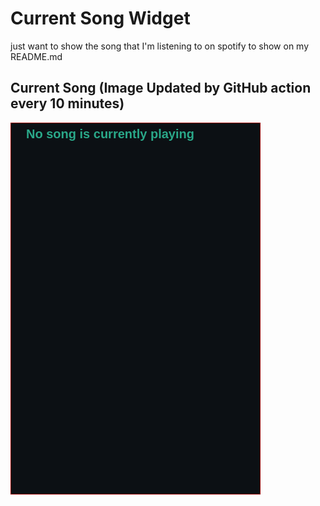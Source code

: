 # Current Song Widget
just want to show the song that I'm listening to on spotify to show on my README.md

## Current Song (Image Updated by GitHub action every 10 minutes)
![](songs-pictures/image604.png)

